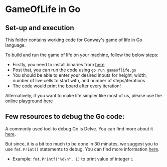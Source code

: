 # GameOfLife in Go

Set-up and execution
 - 
This folder contains working code for Conway's game of life in Go language.

To build and run the game of life on your machine, follow the below steps:

 - Firstly, you need to install binaries from [here](https://golang.org/dl/)
 - Post that, you can run the code using `go run gameoflife.go`
 - You should be able to enter your desired inputs for height, width, number of live cells to start with, and number of steps/iterations
 - The code would print the board after every iteration!

Alternatively, if you want to make life simpler like most of us, please use the online playground [here](https://repl.it/languages/go)

Few resources to debug the Go code:
 - 
 
A commonly used tool to debug Go is Delve. You can find more about it [here](https://github.com/go-delve/delve). 

But since, it is a bit too much to be done in 30 minutes, we suggest you to use `fmt.Print()` statements to debug. You can find more information [here](https://golang.org/pkg/fmt/).
 - Example: `fmt.Printf("%d\n", i)` to print value of integer `i`
